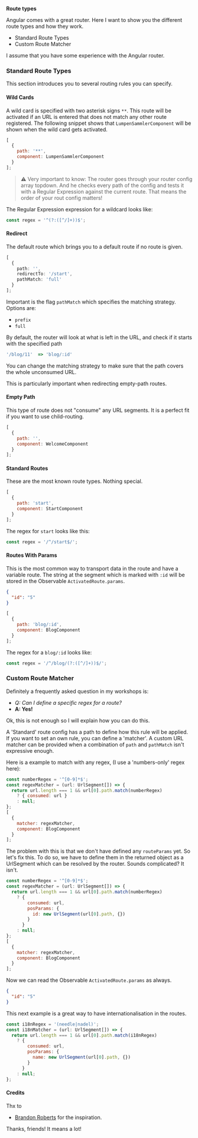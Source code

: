 <strong>Route types</strong>

Angular comes with a great router. Here I want to show you the different route types and how they work.

- Standard Route Types
- Custom Route Matcher

I assume that you have some experience with the Angular router.

### Standard Route Types

This section introduces you to several routing rules you can specify.

#### Wild Cards

A wild card is specified with two asterisk signs `**`.
This route will be activated if an URL is entered that does not match any other route registered.
The following snippet shows that `LumpenSammlerComponent` will be shown when the wild card gets activated.

```js
[
  {
    path: '**',
    component: LumpenSammlerComponent
  }
];
```

> ⚠️ Very important to know: The router goes through your router config array topdown.
> And he checks every path of the config and tests it with a Regular Expression against the current route. That means the order of your rout config matters!

The Regular Expression expression for a wildcard looks like:

```js
const regex = '^(?:([^/]+))$';
```

#### Redirect

The default route which brings you to a default route if no route is given.

```ts
[
  {
    path: '',
    redirectTo: '/start',
    pathMatch: 'full'
  }
];
```

Important is the flag `pathMatch` which specifies the matching strategy.
Options are:

- `prefix`
- `full`

By default, the router will look at what is left in the URL, and check if it starts with the specified path

```ts
'/blog/11'  => 'blog/:id'
```

You can change the matching strategy to make sure that the path covers the whole unconsumed URL.

This is particularly important when redirecting empty-path routes.

#### Empty Path

This type of route does not "consume" any URL segments. It is a perfect fit if you want to use child-routing.

```js
[
  {
    path: '',
    component: WelcomeComponent
  }
];
```

#### Standard Routes

These are the most known route types. Nothing special.

```js
[
  {
    path: 'start',
    component: StartComponent
  }
];
```

The regex for `start` looks like this:

```js
const regex = '/^/start$/';
```

#### Routes With Params

This is the most common way to transport data in the route and have a variable route. The string at the segment which is marked with `:id` will be stored in the Observable `ActivatedRoute.params`.

```json
{
  "id": "5"
}
```

```js
[
  {
    path: 'blog/:id',
    component: BlogComponent
  }
];
```

The regex for a `blog/:id` looks like:

```js
const regex = '/^/blog/(?:([^/]+))$/';
```

### Custom Route Matcher

Definitely a frequently asked question in my workshops is:

- _Q: Can I define a specific regex for a route?_
- **A: Yes!**

Ok, this is not enough so I will explain how you can do this.

A 'Standard' route config has a path to define how this rule will be applied.
If you want to set an own rule, you can define a 'matcher'.
A custom URL matcher can be provided when a combination of <code>path</code> and <code>pathMatch</code> isn't expressive enough.

Here is a example to match with any regex, (I use a 'numbers-only' regex here):

```js
const numberRegex = '^[0-9]*$';
const regexMatcher = (url: UrlSegment[]) => {
  return url.length === 1 && url[0].path.match(numberRegex)
    ? { consumed: url }
    : null;
};
[
  {
    matcher: regexMatcher,
    component: BlogComponent
  }
];
```

The problem with this is that we don't have defined any `routeParams` yet.
So let's fix this.
To do so, we have to define them in the returned object as a UrlSegment which can be resolved by the router. Sounds complicated? It isn't.

```js
const numberRegex = '^[0-9]*$';
const regexMatcher = (url: UrlSegment[]) => {
  return url.length === 1 && url[0].path.match(numberRegex)
    ? {
        consumed: url,
        posParams: {
          id: new UrlSegment(url[0].path, {})
        }
      }
    : null;
};
[
  {
    matcher: regexMatcher,
    component: BlogComponent
  }
];
```

Now we can read the Observable `ActivatedRoute.params` as always.

```json
{
  "id": "5"
}
```

This next example is a great way to have internationalisation in the routes.

```js
const i18nRegex = '(needle|nadel)';
const i18nMatcher = (url: UrlSegment[]) => {
  return url.length === 1 && url[0].path.match(i18nRegex)
    ? {
        consumed: url,
        posParams: {
          name: new UrlSegment(url[0].path, {})
        }
      }
    : null;
};
```

#### Credits

Thx to

- <a href="https://twitter.com/brandontroberts"  target="_blank">Brandon Roberts</a> for the inspiration.

Thanks, friends! It means a lot!
